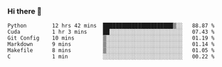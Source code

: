 ### Hi there 👋

<!--START_SECTION:waka-->

```text
Python        12 hrs 42 mins  ██████████████████████▒░░   88.87 %
Cuda          1 hr 3 mins     ██░░░░░░░░░░░░░░░░░░░░░░░   07.43 %
Git Config    10 mins         ▒░░░░░░░░░░░░░░░░░░░░░░░░   01.19 %
Markdown      9 mins          ▒░░░░░░░░░░░░░░░░░░░░░░░░   01.14 %
Makefile      8 mins          ▒░░░░░░░░░░░░░░░░░░░░░░░░   01.05 %
C             1 min           ░░░░░░░░░░░░░░░░░░░░░░░░░   00.22 %
```

<!--END_SECTION:waka-->
